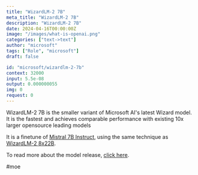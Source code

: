 ```yaml
---
title: "WizardLM-2 7B"
meta_title: "WizardLM-2 7B"
description: "WizardLM-2 7B"
date: 2024-04-16T00:00:00Z
image: "/images/what-is-openai.png"
categories: ["text->text"]
author: "microsoft"
tags: ["Role", "microsoft"]
draft: false

id: "microsoft/wizardlm-2-7b"
context: 32000
input: 5.5e-08
output: 0.000000055
img: 0
request: 0
---
```


WizardLM-2 7B is the smaller variant of Microsoft AI's latest Wizard model. It is the fastest and achieves comparable performance with existing 10x larger opensource leading models

It is a finetune of [Mistral 7B Instruct](/models/mistralai/mistral-7b-instruct), using the same technique as [WizardLM-2 8x22B](/models/microsoft/wizardlm-2-8x22b).

To read more about the model release, [click here](https://wizardlm.github.io/WizardLM2/).

#moe

